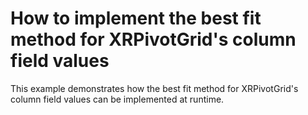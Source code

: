 # How to implement the best fit method for XRPivotGrid's column field values


<p>This example demonstrates how the best fit method for XRPivotGrid's column field values can be implemented at runtime.</p>

<br/>


